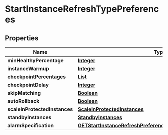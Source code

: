 

# StartInstanceRefreshTypePreferences


## Properties

| Name | Type | Description | Notes |
|------------ | ------------- | ------------- | -------------|
|**minHealthyPercentage** | [**Integer**](Integer.md) |  |  [optional] |
|**instanceWarmup** | [**Integer**](Integer.md) |  |  [optional] |
|**checkpointPercentages** | [**List**](List.md) |  |  [optional] |
|**checkpointDelay** | [**Integer**](Integer.md) |  |  [optional] |
|**skipMatching** | [**Boolean**](Boolean.md) |  |  [optional] |
|**autoRollback** | [**Boolean**](Boolean.md) |  |  [optional] |
|**scaleInProtectedInstances** | [**ScaleInProtectedInstances**](ScaleInProtectedInstances.md) |  |  [optional] |
|**standbyInstances** | [**StandbyInstances**](StandbyInstances.md) |  |  [optional] |
|**alarmSpecification** | [**GETStartInstanceRefreshPreferencesParameterAlarmSpecification**](GETStartInstanceRefreshPreferencesParameterAlarmSpecification.md) |  |  [optional] |



